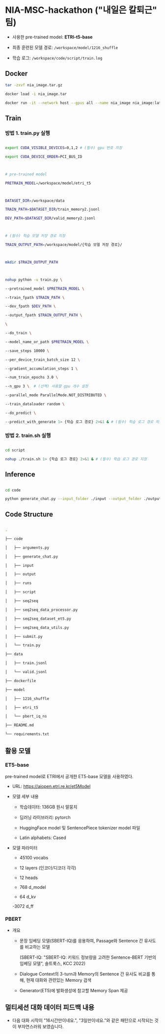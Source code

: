 # NIA-MSC-hackathon ("내일은 칼퇴근" 팀)



- 사용한 pre-trained model: **ETRI-t5-base**

- 최종 훈련된 모델 경로: `/workspace/model/1216_shuffle`

- 학습 로그: `/workspace/code/script/train.log`



## Docker

```bash
tar -zxvf nia_image.tar.gz

docker load -i nia_image.tar

docker run -it --network host --gpus all --name nia_image nia_image:latest /bin/bash

```



## Train



### 방법 1. train.py 실행

```bash

export CUDA_VISIBLE_DEVICES=0,1,2 # (필수) gpu 번호 지정

export CUDA_DEVICE_ORDER=PCI_BUS_ID



# pre-trained model

PRETRAIN_MODEL=/workspace/model/etri_t5



DATASET_DIR=/workspace/data

TRAIN_PATH=$DATASET_DIR/train_memory2.jsonl

DEV_PATH=$DATASET_DIR/valid_memory2.jsonl



# (필수) 학습 모델 저장 경로 지정

TRAIN_OUTPUT_PATH=/workspace/model/{학습 모델 저장 경로}/



mkdir $TRAIN_OUTPUT_PATH



nohup python -u train.py \

--pretrained_model $PRETRAIN_MODEL \

--train_fpath $TRAIN_PATH \

--dev_fpath $DEV_PATH \

--output_fpath $TRAIN_OUTPUT_PATH \

\

--do_train \

--model_name_or_path $PRETRAIN_MODEL \

--save_steps 10000 \

--per_device_train_batch_size 12 \

--gradient_accumulation_steps 1 \

--num_train_epochs 3.0 \

--n_gpu 3 \  # (선책) 사용할 gpu 개수 설정

--parallel_mode ParallelMode.NOT_DISTRIBUTED \

--train_dataloader random \

--do_predict \

--predict_with_generate 1> {학습 로그 경로} 2>&1 & # (필수) 학습 로그 경로 지정

```

### 방법 2. train.sh 실행

```bash

cd script

nohup ./train.sh 1> {학습 로그 경로} 2>&1 & # (필수) 학습 로그 경로 지정

```




## Inference

```bash

cd code

python generate_chat.py --input_folder ./input --output_folder ./output

```





## Code Structure

```bash

.

├── code

│   ├── arguments.py

│   ├── generate_chat.py

│   ├── input

│   ├── output

│   ├── runs

│   ├── script

│   ├── seq2seq

│   ├── seq2seq_data_processor.py

│   ├── seq2seq_dataset_et5.py

│   ├── seq2seq_data_utils.py

│   ├── submit.py

│   └── train.py

├── data

│   ├── train.jsonl

│   └── valid.jsonl

├── dockerfile

├── model

│   ├── 1216_shuffle

│   ├── etri_t5

│   └── pbert_iq_ns

├── README.md

└── requirements.txt

```



## 활용 모델

### ET5-base

pre-trained model로 ETRI에서 공개한 ET5-base 모델을 사용하였다.

- URL: https://aiopen.etri.re.kr/et5Model

- 모델 세부 내용

    - 학습데이터: 136GB 원시 말뭉치

    - 딥러닝 라이브러리: pytorch

    - HuggingFace model 및 SentencePiece tokenizer model 파일

    - Latin alphabets: Cased

- 모델 파라미터

    - 45100 vocabs

    - 12 layers (인코더/디코더 각각)

    - 12 heads

    - 768 d_model

    - 64 d_kv

    -3072 d_ff



### PBERT

- 개요

    - 문장 임베딩 모델(SBERT-IQ)를 응용하여, Passage와 Sentence 간 유사도를 비교하는 모델

      (SBERT-IQ: "SBERT-IQ: 키워드 정보량을 고려한 Sentence-BERT 기반의 임베딩 모델", 솔트룩스, KCC 2022)

    - Dialogue Context의 3-turn과 Memory의 Sentence 간 유사도 비교를 통해, 현재 대화와 관련있는 Memory 검색

    - Generator(ET5)에 발화생성에 참고할 Memory Span 제공




## 멀티세션 대화 데이터 피드백 내용

- 다음 대화 시작이 "16시간만이네요.", "3일만이네요."와 같은 패턴으로 시작되는 것이 부자연스러워 보였습니다.
